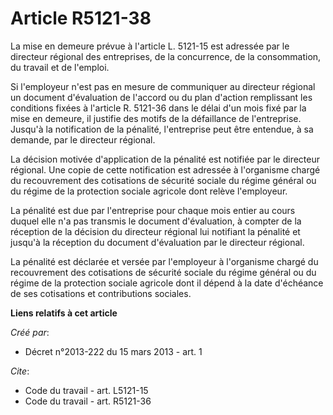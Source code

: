 # Article R5121-38

La mise en demeure prévue à l'article L. 5121-15 est adressée par le directeur régional des entreprises, de la concurrence,
de la consommation, du travail et de l'emploi. 

Si l'employeur n'est pas en mesure de communiquer au directeur régional un document d'évaluation de l'accord ou du plan
d'action remplissant les conditions fixées à l'article R. 5121-36 dans le délai d'un mois fixé par la mise en demeure, il
justifie des motifs de la défaillance de l'entreprise. Jusqu'à la notification de la pénalité, l'entreprise peut être
entendue, à sa demande, par le directeur régional. 

La décision motivée d'application de la pénalité est notifiée par le directeur régional. Une copie de cette notification est
adressée à l'organisme chargé du recouvrement des cotisations de sécurité sociale du régime général ou du régime de la
protection sociale agricole dont relève l'employeur. 

La pénalité est due par l'entreprise pour chaque mois entier au cours duquel elle n'a pas transmis le document d'évaluation,
à compter de la réception de la décision du directeur régional lui notifiant la pénalité et jusqu'à la réception du document
d'évaluation par le directeur régional. 

La pénalité est déclarée et versée par l'employeur à l'organisme chargé du recouvrement des cotisations de sécurité sociale
du régime général ou du régime de la protection sociale agricole dont il dépend à la date d'échéance de ses cotisations et
contributions sociales.

**Liens relatifs à cet article**

_Créé par_:

  - Décret n°2013-222 du 15 mars 2013 - art. 1

_Cite_:

  - Code du travail - art. L5121-15
  - Code du travail - art. R5121-36
